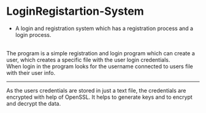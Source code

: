 # LoginRegistartion-System
* A login and registration system which has a registration process and a login process.
<br>
The program is a simple registration and login program which can create a user, which creates
a specific file with the user login credentials.<br>
When login in the program looks for the username connected to users file with their user info.
<br>

---

As the users credentials are stored in just a text file, the credentials are encrypted with help of
OpenSSL. It helps to generate keys and to encrypt and decrypt the data.
